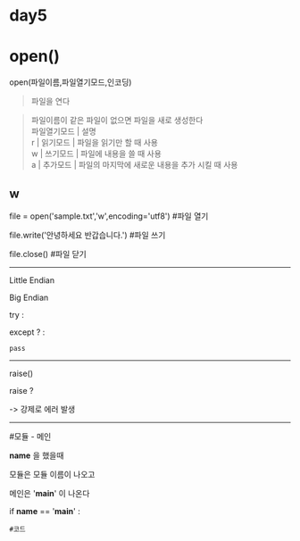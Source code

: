 # day5
# open()
open(파일이름,파일열기모드,인코딩)
> 파일을 연다   

> 파일이름이 같은 파일이 없으면 파일을 새로 생성한다   
파일열기모드 | 설명   
r | 읽기모드 | 파일을 읽기만 할 때 사용   
w | 쓰기모드 | 파일에 내용을 쓸 때 사용   
a | 추가모드 | 파일의 마지막에 새로운 내용을 추가 시킬 때 사용   

## w
file = open('sample.txt','w',encoding='utf8') #파일 열기

file.write('안녕하세요 반갑습니다.') #파일 쓰기

file.close() #파일 닫기

 

 

 

-----------------------------------------------------------

 

Little Endian

Big Endian

 

try :

 

except ? : 

	pass

------------------------------------------------------------

 

raise()

 

raise ?

 

-> 강제로 에러 발생

 

------------------------------------------------------------

#모듈 - 메인

__name__ 을 했을때

모듈은 모듈 이름이 나오고

메인은 '__main__' 이 나온다

 

if __name__ == '__main__' :

	#코드
